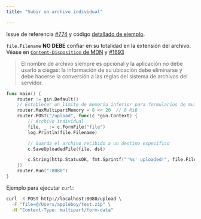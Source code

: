 ```yaml
---
title: "Subir un archivo individual"

---
```


Issue de referencia [#774](https://github.com/gin-gonic/gin/issues/774) y código [detallado de ejemplo](https://github.com/gin-gonic/examples/tree/master/upload-file/single).

`file.Filename` **NO DEBE** confiar en su totalidad en la extensión del archivo. Véase en [`Content-Disposition` de MDN](https://developer.mozilla.org/en-US/docs/Web/HTTP/Headers/Content-Disposition#Directives) y [#1693](https://github.com/gin-gonic/gin/issues/1693)

> El nombre de archivo siempre es opcional y la aplicación no debe usarlo a ciegas: la información de su ubicación debe eliminarse y debe hacerse la conversión a las reglas del sistema de archivos del servidor.

```go
func main() {
	router := gin.Default()
	// Establecer un límite de memoria inferior para formularios de multipart (el valor predeterminado es 32 MiB)
	router.MaxMultipartMemory = 8 << 20  // 8 MiB
	router.POST("/upload", func(c *gin.Context) {
		// Archivo individual
		file, _ := c.FormFile("file")
		log.Println(file.Filename)

		// Guarda el archivo recibido a un destino específico
		c.SaveUploadedFile(file, dst)

		c.String(http.StatusOK, fmt.Sprintf("'%s' uploaded!", file.Filename))
	})
	router.Run(":8080")
}
```

Ejemplo para ejecutar `curl`:

```sh
curl -X POST http://localhost:8080/upload \
  -F "file=@/Users/appleboy/test.zip" \
  -H "Content-Type: multipart/form-data"
```
